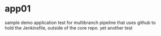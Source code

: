 # app01
sample demo application 
test for multibranch pipeline that uses github to hold the Jenkinsfile, outside of the core repo.
yet another test

